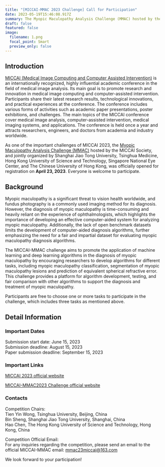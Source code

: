 ```yaml
---
title: "[MICCAI-MMAC 2023 Challenge] Call for Participation"
date: 2023-05-19T15:46:08.917Z
summary: The Myopic Maculopathy Analysis Challenge (MMAC) hosted by the MICCAI Society, and jointly organized by Shanghai Jiao Tong University, Tsinghua Medicine, Hong Kong University of Science and Technology, Singapore National Eye Center, and The Chinese University of Hong Kong, was officially opened for registration on April 23, 2023. Everyone is welcome to participate.
draft: false
featured: false
image:
  filename: 1.png
  focal_point: Smart
  preview_only: false
---
```


<!--StartFragment-->

## **Introduction**
[MICCAI (Medical Image Computing and Computer Assisted Intervention)](http://www.miccai.org/) is an internationally recognized, highly influential academic conference in the field of medical image analysis. Its main goal is to promote research and innovation in medical image computing and computer-assisted intervention. Participants share their latest research results, technological innovations, and practical experiences at the conference. The conference includes various forms of activities such as academic paper presentations, poster exhibitions, and challenges. The main topics of the MICCAI conference cover medical image analysis, computer-assisted intervention, medical imaging systems, and applications. The conference is held once a year and attracts researchers, engineers, and doctors from academia and industry worldwide.

As one of the important challenges of MICCAI 2023, the [Myopic Maculopathy Analysis Challenge (MMAC)](https://codalab.lisn.upsaclay.fr/competitions/12441) hosted by the MICCAI Society, and jointly organized by Shanghai Jiao Tong University, Tsinghua Medicine, Hong Kong University of Science and Technology, Singapore National Eye Center, and The Chinese University of Hong Kong, was officially opened for registration on **April 23, 2023**. Everyone is welcome to participate.

<!--EndFragment-->

<!--StartFragment-->

## **Background**

Myopic maculopathy is a significant threat to vision health worldwide, and fundus photography is a commonly used imaging method for its diagnosis. However, the diagnosis of myopic maculopathy is time-consuming and heavily reliant on the experience of ophthalmologists, which highlights the importance of developing an effective computer-aided system for analyzing myopic maculopathy. Additionally, the lack of open benchmark datasets limits the development of computer-aided diagnosis algorithms, further emphasizing the need for a fair and impartial dataset for evaluating myopic maculopathy diagnosis algorithms.

The MICCAI-MMAC challenge aims to promote the application of machine learning and deep learning algorithms in the diagnosis of myopic maculopathy by encouraging researchers to develop algorithms for different tasks, including myopic maculopathy classification, segmentation of myopic maculopathy lesions and prediction of equivalent spherical refractive error. This challenge provides a platform for algorithm development, testing, and fair comparison with other algorithms to support the diagnosis and treatment of myopic maculopathy.

Participants are free to choose one or more tasks to participate in the challenge, which includes three tasks as mentioned above.

<!--EndFragment-->

<!--StartFragment-->

## **Detail Information**

<!--EndFragment-->

<!--StartFragment-->
### **Important Dates**

Submission start date: June 15, 2023          
Submission deadline: August 15, 2023             
Paper submission deadline: September 15, 2023            

### **Important Links**
[MICCAI 2023 official website](https://conferences.miccai.org/2023)

[MICCAI-MMAC2023 Challenge official website](https://codalab.lisn.upsaclay.fr/competitions/12441)

### **Contacts**

Competition Chairs:            
Tien Yin Wong, Tsinghua University, Beijing, China            
Bin Sheng, Shanghai Jiao Tong University, Shanghai, China            
Hao Chen, The Hong Kong University of Science and Technology, Hong Kong, China              

Competition Official Email:                    
For any inquiries regarding the competition, please send an email to the official MICCAI-MMAC email: [mmac23miccai@163.com](mailto:mmac23miccai@163.com)            

We look forward to your participation!

<!--EndFragment-->